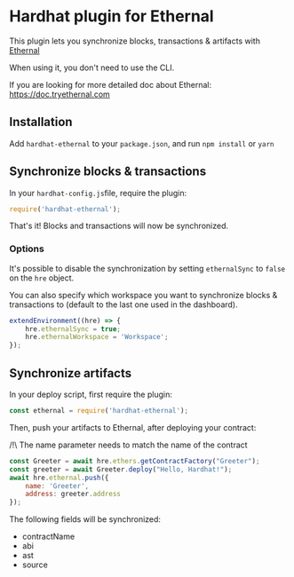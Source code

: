 # Hardhat plugin for Ethernal

This plugin lets you synchronize blocks, transactions & artifacts with [Ethernal](https://www.tryethernal.com)

When using it, you don't need to use the CLI.

If you are looking for more detailed doc about Ethernal: https://doc.tryethernal.com

## Installation

Add ```hardhat-ethernal``` to your ```package.json```, and run ```npm install``` or ```yarn```

## Synchronize blocks & transactions

In your ```hardhat-config.js```file, require the plugin:
```js
require('hardhat-ethernal');
````

That's it! Blocks and transactions will now be synchronized.

### Options

It's possible to disable the synchronization by setting ```ethernalSync``` to ```false``` on the ```hre``` object.

You can also specify which workspace you want to synchronize blocks & transactions to (default to the last one used in the dashboard).
```js
extendEnvironment((hre) => {
    hre.ethernalSync = true;
    hre.ethernalWorkspace = 'Workspace';
});
```

## Synchronize artifacts

In your deploy script, first require the plugin:
```js
const ethernal = require('hardhat-ethernal');
```
Then, push your artifacts to Ethernal, after deploying your contract:

/!\ The name parameter needs to match the name of the contract
```js
const Greeter = await hre.ethers.getContractFactory("Greeter");
const greeter = await Greeter.deploy("Hello, Hardhat!");
await hre.ethernal.push({
    name: 'Greeter',
    address: greeter.address
});
```
The following fields will be synchronized:
- contractName
- abi
- ast
- source
